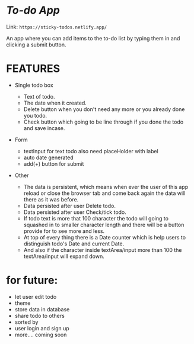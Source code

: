 # _To-do App_

Link:
`https://sticky-todos.netlify.app/`

An app where you can add items to the to-do list by typing them in and clicking a submit button.

# FEATURES

- Single todo box

  - Text of todo.
  - The date when it created.
  - Delete button when you don't need any more or you already done you todo.
  - Check button which going to be line through if you done the todo and save incase.

- Form

  - textInput for text todo also need placeHolder with label
  - auto date generated
  - add(+) button for submit

- Other
  - The data is persistent, which means when ever the user of this app reload or close the browser tab and come back again the data will there as it was before.
  - Data persisted after user Delete todo.
  - Data persisted after user Check/tick todo.
  - If todo text is more that 100 character the todo will going to squashed in to smaller character length and there will be a button provide for to see more and less.
  - At top of every thing there is a Date counter which is help users to distinguish todo's Date and current Date.
  - And also if the character inside textArea/input more than 100 the textArea/input will expand down.

# for future:

- let user edit todo
- theme
- store data in database
- share todo to others
- sorted by
- user login and sign up
- more.... coming soon
